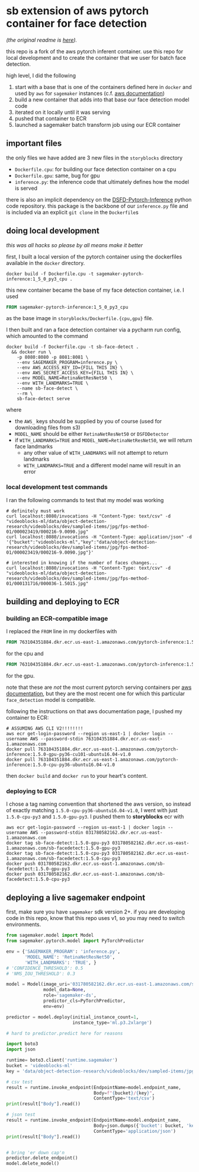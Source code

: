 # sb extension of aws pytorch container for face detection

*(the original readme is
[here](https://github.com/Footage-Firm/sagemaker-pytorch-container/blob/master/)).*


this repo is a fork of the aws pytorch inferent container. use this repo for
local development and to create the container that we user for batch face
detection.

high level, I did the following

1. start with a base that is one of the containers defined here in `docker` and
   used by `aws` for `sagemaker` instances (c.f.
   [aws documentation](https://github.com/aws/deep-learning-containers/blob/master/available_images.md))
1. build a new container that adds into that base our face detection model code
1. iterated on it locally until it was serving
1. pushed that container to ECR
1. launched a sagemaker batch transform job using our ECR container 


## important files

the only files we have added are 3 new files in the `storyblocks` directory

+ `Dockerfile.cpu`: for building our face detection container on a cpu 
+ `Dockerfile.gpu`: same, bug for gpu
+ `inference.py`: the inference code that ultimately defines how the model is
  served

there is also an implicit dependency on the
[DSFD-Pytorch-Inference](https://github.com/hukkelas/DSFD-Pytorch-Inference/)
python code repository. this package is the backbone of our `inference.py` file
and is included via an explicit `git clone` in the `Dockerfile`s


## doing local development

*this was all hacks so please by all means make it better*

first, I built a local version of the pytorch container using the dockerfiles
available in the `docker` directory. 


```shell script
docker build -f Dockerfile.cpu -t sagemaker-pytorch-inference:1_5_0_py3_cpu .
```

this new container became the base of my face detection container, i.e. I used

```dockerfile
FROM sagemaker-pytorch-inference:1_5_0_py3_cpu
```

as the base image in `storyblocks/Dockerfile.{cpu,gpu}` file.

I then built and ran a face detection container via a pycharm run config, which
amounted to the command

```shell script
docker build -f Dockerfile.cpu -t sb-face-detect .
  && docker run \
    -p 8080:8080 -p 8081:8081 \
    --env SAGEMAKER_PROGRAM=inference.py \
    --env AWS_ACCESS_KEY_ID={FILL THIS IN} \
    --env AWS_SECRET_ACCESS_KEY={FILL THIS IN} \
    --env MODEL_NAME=RetinaNetResNet50 \
    --env WITH_LANDMARKS=TRUE \
    --name sb-face-detect \
    --rm \
    sb-face-detect serve
```

where

+ the `AWS_` keys should be supplied by you of course (used for downloading
  files from s3)
+ `MODEL_NAME` should be either `RetinaNetResNet50` or `DSFDDetector`
+ if `WITH_LANDMARKS=TRUE` and `MODEL_NAME=RetinaNetResNet50`, we will return
  face landmarks
    + any other value of `WITH_LANDMARKS` will not attempt to return landmarks
    + `WITH_LANDMARKS=TRUE` and a different model name will result in an error


### local development test commands

I ran the following commands to test that my model was working
 
```shell script
# definitely must work
curl localhost:8080/invocations -H "Content-Type: text/csv" -d "videoblocks-ml/data/object-detection-research/videoblocks/dev/sampled-items/jpg/fps-method-01/000023419/000216-9.0090.jpg"
curl localhost:8080/invocations -H "Content-Type: application/json" -d '{"bucket":"videoblocks-ml","key":"data/object-detection-research/videoblocks/dev/sampled-items/jpg/fps-method-01/000023419/000216-9.0090.jpg"}'

# interested in knowing if the number of faces changes...
curl localhost:8080/invocations -H "Content-Type: text/csv" -d "videoblocks-ml/data/object-detection-research/videoblocks/dev/sampled-items/jpg/fps-method-01/000131716/000036-1.5015.jpg"
```


## building and deploying to ECR

### building an ECR-compatible image

I replaced the `FROM` line in my dockerfiles with

```dockerfile
FROM 763104351884.dkr.ecr.us-east-1.amazonaws.com/pytorch-inference:1.5.0-cpu-py36-ubuntu16.04-v1.0
```

for the cpu and

```dockerfile
FROM 763104351884.dkr.ecr.us-east-1.amazonaws.com/pytorch-inference:1.5.0-gpu-py36-cu101-ubuntu16.04-v1.0
```

for the gpu.

note that these are *not* the most current pytorch serving containers per
[aws documentation](https://github.com/aws/deep-learning-containers/blob/master/available_images.md),
but they are the most recent one for which this particular `face_detection`
model is compatible.

following the instructions on that aws documentation page, I pushed my container
to ECR:

```shell script
# ASSUMING AWS CLI V2!!!!!!!!
aws ecr get-login-password --region us-east-1 | docker login --username AWS --password-stdin 763104351884.dkr.ecr.us-east-1.amazonaws.com
docker pull 763104351884.dkr.ecr.us-east-1.amazonaws.com/pytorch-inference:1.5.0-gpu-py36-cu101-ubuntu16.04-v1.0
docker pull 763104351884.dkr.ecr.us-east-1.amazonaws.com/pytorch-inference:1.5.0-cpu-py36-ubuntu16.04-v1.0
```

then `docker build` and `docker run` to your heart's content.


### deploying to ECR

I chose a tag naming convention that shortened the aws version, so instead of
exactly matching `1.5.0-cpu-py36-ubuntu16.04-v1.0`, I went with just
`1.5.0-cpu-py3` and `1.5.0-gpu-py3`. I pushed them to **storyblocks** ecr with

```shell script
aws ecr get-login-password --region us-east-1 | docker login --username AWS --password-stdin 031780582162.dkr.ecr.us-east-1.amazonaws.com
docker tag sb-face-detect:1.5.0-gpu-py3 031780582162.dkr.ecr.us-east-1.amazonaws.com/sb-facedetect:1.5.0-gpu-py3
docker tag sb-face-detect:1.5.0-cpu-py3 031780582162.dkr.ecr.us-east-1.amazonaws.com/sb-facedetect:1.5.0-cpu-py3
docker push 031780582162.dkr.ecr.us-east-1.amazonaws.com/sb-facedetect:1.5.0-gpu-py3
docker push 031780582162.dkr.ecr.us-east-1.amazonaws.com/sb-facedetect:1.5.0-cpu-py3
```


## deploying a live sagemaker endpoint

first, make sure you have `sagemaker` sdk version 2+. if you are developing code
in this repo, know that this repo uses v1, so you may need to switch
environments.

```python
from sagemaker.model import Model
from sagemaker.pytorch.model import PyTorchPredictor

env = {'SAGEMAKER_PROGRAM': 'inference.py',
       'MODEL_NAME': 'RetinaNetResNet50',
       'WITH_LANDMARKS': 'TRUE', }
# 'CONFIDENCE_THRESHOLD': 0.5
# 'NMS_IOU_THRESHOLD': 0.3

model = Model(image_uri='031780582162.dkr.ecr.us-east-1.amazonaws.com/sb-facedetect:1.5.0-gpu-py3',
              model_data=None,
              role='sagemaker-ds',
              predictor_cls=PyTorchPredictor,
              env=env)

predictor = model.deploy(initial_instance_count=1,
                         instance_type='ml.p3.2xlarge')

# hard to predictor.predict here for reasons

import boto3
import json

runtime= boto3.client('runtime.sagemaker')
bucket = 'videoblocks-ml'
key = 'data/object-detection-research/videoblocks/dev/sampled-items/jpg/fps-method-01/000023419/000216-9.0090.jpg'

# csv test
result = runtime.invoke_endpoint(EndpointName=model.endpoint_name,
                                 Body=f"{bucket}/{key}",
                                 ContentType='text/csv')
print(result["Body"].read())

# json test
result = runtime.invoke_endpoint(EndpointName=model.endpoint_name,
                                 Body=json.dumps({'bucket': bucket, 'key': key}),
                                 ContentType='application/json')
print(result["Body"].read())


# bring 'er down cap'n
predictor.delete_endpoint()
model.delete_model()
```
